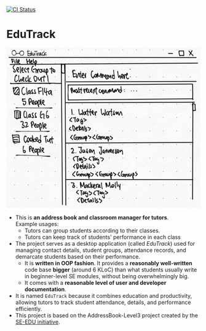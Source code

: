 [![CI Status](https://github.com/se-edu/addressbook-level3/workflows/Java%20CI/badge.svg)](https://github.com/se-edu/addressbook-level3/actions)

# EduTrack

![Ui](docs/images/Ui.png)

* This is **an address book and classroom manager for tutors**.<br>
  Example usages:
  * Tutors can group students according to their classes.
  * Tutors can keep track of students' performance in each class
* The project serves as a desktop application (called _EduTrack_) used for managing contact details, student groups, attendance records, and demarcate students based on their performance.
  * It is **written in OOP fashion**. It provides a **reasonably well-written** code base **bigger** (around 6 KLoC) than what students usually write in beginner-level SE modules, without being overwhelmingly big.
  * It comes with a **reasonable level of user and developer documentation**.
* It is named `EduTrack` because it combines education and productivity, allowing tutors to track student attendance, details, and performance efficiently.
* This project is based on the AddressBook-Level3 project created by the [SE-EDU initiative](https://se-education.org/).
